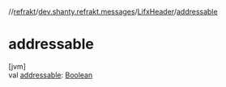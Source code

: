 //[refrakt](../../../index.md)/[dev.shanty.refrakt.messages](../index.md)/[LifxHeader](index.md)/[addressable](addressable.md)

# addressable

[jvm]\
val [addressable](addressable.md): [Boolean](https://kotlinlang.org/api/latest/jvm/stdlib/kotlin/-boolean/index.html)

